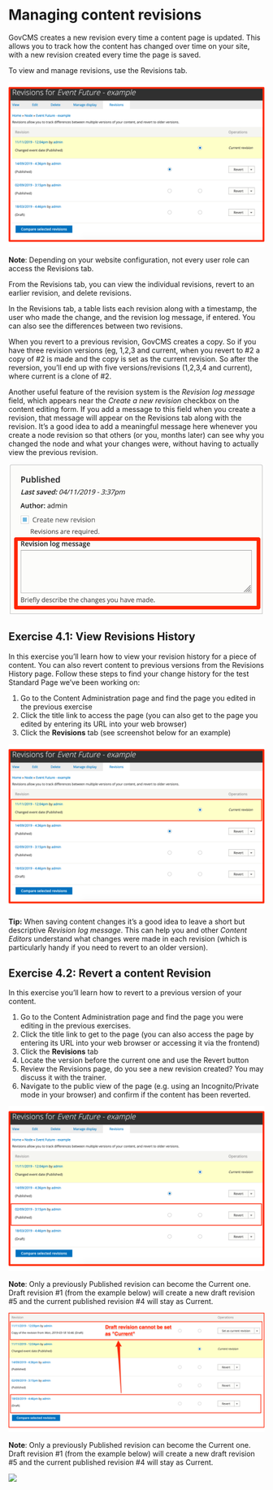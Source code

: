 # Managing content revisions

GovCMS creates a new revision every time a content page is updated. This allows you to track how the content has changed over time on your site, with a new revision created every time the page is saved.

To view and manage revisions, use the Revisions tab.

![](../.gitbook/assets/43.png)

**Note**: Depending on your website configuration, not every user role can access the Revisions tab.

From the Revisions tab, you can view the individual revisions, revert to an earlier revision, and delete revisions.

In the Revisions tab, a table lists each revision along with a timestamp, the user who made the change, and the revision log message, if entered. You can also see the differences between two revisions.

When you revert to a previous revision, GovCMS creates a copy. So if you have three revision versions \(eg, 1,2,3 and current, when you revert to \#2 a copy of \#2 is made and the copy is set as the current revision. So after the reversion, you’ll end up with five versions/revisions \(1,2,3,4 and current\), where current is a clone of \#2.

Another useful feature of the revision system is the _Revision log message_ field, which appears near the _Create a new revision_ checkbox on the content editing form. If you add a message to this field when you create a revision, that message will appear on the Revisions tab along with the revision. It’s a good idea to add a meaningful message here whenever you create a node revision so that others \(or you, months later\) can see why you changed the node and what your changes were, without having to actually view the previous revision.

![](../.gitbook/assets/44.png)

## Exercise 4.1: View Revisions History

In this exercise you’ll learn how to view your revision history for a piece of content. You can also revert content to previous versions from the Revisions History page. Follow these steps to find your change history for the test Standard Page we’ve been working on:

1. Go to the Content Administration page and find the page you edited in the previous exercise
2. Click the title link to access the page \(you can also get to the page you edited by entering its URL into your web browser\)
3. Click the **Revisions** tab \(see screenshot below for an example\)

![](../.gitbook/assets/45.png)

**Tip:** When saving content changes it’s a good idea to leave a short but descriptive _Revision log message_. This can help you and other _Content Editors_ understand what changes were made in each revision \(which is particularly handy if you need to revert to an older version\).

## Exercise 4.2: Revert a content Revision

In this exercise you’ll learn how to revert to a previous version of your content.

1. Go to the Content Administration page and find the page you were editing in the previous exercises.
2. Click the title link to get to the page \(you can also access the page by entering its URL into your web browser or accessing it via the frontend\)
3. Click the **Revisions** tab
4. Locate the version before the current one and use the Revert button
5. Review the Revisions page, do you see a new revision created? You may discuss it with the trainer.
6. Navigate to the public view of the page \(e.g. using an Incognito/Private mode in your browser\) and confirm if the content has been reverted.

![](../.gitbook/assets/46.png)

**Note**: Only a previously Published revision can become the Current one. Draft revision \#1 \(from the example below\) will create a new draft revision \#5 and the current published revision \#4 will stay as Current.

![](../.gitbook/assets/47.png)

**Note**: Only a previously Published revision can become the Current one. Draft revision \#1 \(from the example below\) will create a new draft revision \#5 and the current published revision \#4 will stay as Current.

![](https://blobscdn.gitbook.com/v0/b/gitbook-28427.appspot.com/o/assets%2Fgovcms-content-administration%2F-Lz9MbTk3go6najopjFe%2F-Lz9MvTd2jOQ87QAKzUY%2F47.png?generation=1579648285141965&alt=media)

